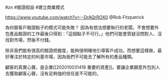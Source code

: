 #zn #驗證假設 #建立商業模式 

https://www.youtube.com/watch?v=--DrAQrROX0
@Rob Fitzpatrick

為何替客戶驗證點子的模式可能失敗？
因為有想法想要執行的老闆，不會想要外包產品驗證的工作最後只得到：「這個點子不可行。」他們可能會質疑沒問對人、沒找對市場，然後不付錢。

除非我們能有很高的驗證把握度，能夠很明確地引導客戶成功。而想要這樣做，最好專注於特定的利基市場，因為我們不可能去了解所有的產品種類。

顧客的真實心聲，是企業[[202010031418 重要的資產]]。要讓企業願意外包別人去獲取顧客心聲，沒有足夠強的信任是不可能的。